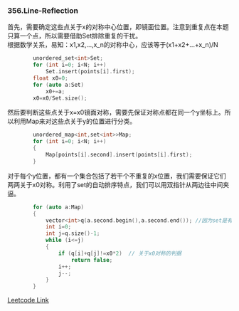 ### 356.Line-Reflection

首先，需要确定这些点关于x的对称中心位置，即镜面位置。注意到重复点在本题只算一个点，所以需要借助Set排除重复的干扰。   
根据数学关系，易知：x1,x2,...,x_n的对称中心，应该等于(x1+x2+...+x_n)/N
```cpp
        unordered_set<int>Set;
        for (int i=0; i<N; i++)        
            Set.insert(points[i].first);               
        float x0=0;
        for (auto a:Set)
            x0+=a;
        x0=x0/Set.size();
```
然后要判断这些点关于x=x0镜面对称，需要先保证对称点都在同一个y坐标上。所以利用Map来对这些点关于y的位置进行分类。
```cpp
        unordered_map<int,set<int>>Map;
        for (int i=0; i<N; i++)
        {
            Map[points[i].second].insert(points[i].first);
        }
```
对于每个y位置，都有一个集合包括了若干个不重复的x位置，我们需要保证它们两两关于x0对称。利用了set的自动排序特点，我们可以用双指针从两边往中间夹逼。
```cpp
        for (auto a:Map)
        {
            vector<int>q(a.second.begin(),a.second.end()); //因为set是有序的，直接导入一个数组中。
            int i=0;
            int j=q.size()-1;
            while (i<=j)
            {
                if (q[i]+q[j]!=x0*2)  // 关于x0对称的判据
                    return false;
                i++;
                j--;
            }
        }
```        


[Leetcode Link](https://leetcode.com/problems/line-reflection)